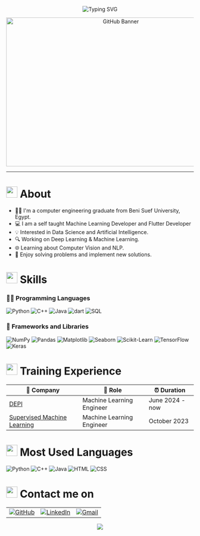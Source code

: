 <!-- ----------- HEAD SECTION ------------ -->
<p align="center">
    <img src="https://readme-typing-svg.herokuapp.com?font=Fira+Code&size=25&pause=1000&center=true&vCenter=true&random=false&width=455&height=65&lines=Hey+There+%F0%9F%91%8B%2C+I'm+Alaa+Sayed;AI+Engineer+%F0%9F%92%BB" alt="Typing SVG" />
</p>

<p align="center">
    <img src="https://cdna.artstation.com/p/assets/images/images/028/102/058/original/pixel-jeff-matrix-s.gif?1593487263" alt="GitHub Banner" width="600" height="400"/>
</p>

---

<!-- ----------- BODY SECTION ------------ -->

<h1><img src = "https://media2.giphy.com/media/QssGEmpkyEOhBCb7e1/giphy.gif?cid=ecf05e47a0n3gi1bfqntqmob8g9aid1oyj2wr3ds3mg700bl&rid=giphy.gif" width ="30"> About</h1>

- 👨‍🎓 I'm a computer engineering graduate from Beni Suef University, Egypt.
- 💻 I am a self taught Machine Learning Developer and Flutter Developer
- 💡 Interested in Data Science and Artificial Intelligence.
- 🔍 Working on Deep Learning & Machine Learning.
- 🌐 Learning about Computer Vision and NLP.
- 🌟 Enjoy solving problems and implement new solutions.

<h1><img src = "https://media2.giphy.com/media/QssGEmpkyEOhBCb7e1/giphy.gif?cid=ecf05e47a0n3gi1bfqntqmob8g9aid1oyj2wr3ds3mg700bl&rid=giphy.gif" width ="30"> Skills</h1>

### 🧑‍💻 Programming Languages

![Python](https://img.shields.io/badge/-Python-3776AB?style=flat&logo=python&logoColor=white)
![C++](https://img.shields.io/badge/-C%2B%2B-00599C?style=flat&logo=c%2B%2B&logoColor=white)
![Java](https://img.shields.io/badge/-Java-007396?style=flat&logo=java&logoColor=white)
![dart](https://img.shields.io/badge/-Dart-E34F26?style=flat&logo=dart&logoColor=white)
![SQL](https://img.shields.io/badge/-SQL-4479A1?style=flat&logo=mysql&logoColor=white)

### 🧰 Frameworks and Libraries

![NumPy](https://img.shields.io/badge/-NumPy-013243?style=flat&logo=numpy&logoColor=white)
![Pandas](https://img.shields.io/badge/-Pandas-150458?style=flat&logo=pandas&logoColor=white)
![Matplotlib](https://img.shields.io/badge/-Matplotlib-009688?style=flat&logo=plotly&logoColor=white)
![Seaborn](https://img.shields.io/badge/-Seaborn-2E2D77?style=flat&logoColor=white)
![Scikit-Learn](https://img.shields.io/badge/-Scikit%20Learn-F7931E?style=flat&logo=scikit-learn&logoColor=white)
![TensorFlow](https://img.shields.io/badge/-TensorFlow-FF6F00?style=flat&logo=tensorflow&logoColor=white)
![Keras](https://img.shields.io/badge/-Keras-D00000?style=flat&logo=keras&logoColor=white)

<h1><img src = "https://media2.giphy.com/media/QssGEmpkyEOhBCb7e1/giphy.gif?cid=ecf05e47a0n3gi1bfqntqmob8g9aid1oyj2wr3ds3mg700bl&rid=giphy.gif" width ="30"> Training Experience</h1>

| 🏢 Company                                                                                                                                                                                                                                                                                                                                                                                                                                                                                                                                                                     | 💼 Role                   | ⏰ Duration     |
| ------------------------------------------------------------------------------------------------------------------------------------------------------------------------------------------------------------------------------------------------------------------------------------------------------------------------------------------------------------------------------------------------------------------------------------------------------------------------------------------------------------------------------------------------------------------------------ | ------------------------- | --------------- |
| [DEPI](https://depi.gov.eg/)                                                                                                                                                                                                                                                                                                                                                                                                                                                                                                                                                   | Machine Learning Engineer | June 2024 - now |
| [Supervised Machine Learning](https://www.coursera.org/specializations/machine-learning-introduction?utm_medium=sem&utm_source=gg&utm_campaign=b2c_emea_machine-learning-introduction_stanford_ftcof_specializations_arte_march_24_dr_geo-multi-set2_sem_rsa_gads_lg-all&campaignid=21092529272&adgroupid=156621904981&device=c&keyword=coursera%20machine%20learning&matchtype=p&network=g&devicemodel=&adposition=&creativeid=693270366211&hide_mobile_promo&gad_source=1&gclid=CjwKCAjw5qC2BhB8EiwAvqa41nTvnC3CdtcHOkKhqnn4yjwcy1ImFMYEdMMNmZgZw4DCHwVqm1luwRoCaYUQAvD_BwE) | Machine Learning Engineer | October 2023    |

<h1><img src = "https://media2.giphy.com/media/QssGEmpkyEOhBCb7e1/giphy.gif?cid=ecf05e47a0n3gi1bfqntqmob8g9aid1oyj2wr3ds3mg700bl&rid=giphy.gif" width ="30"> Most Used Languages </h1>

![Python](https://img.shields.io/badge/Python-66.45%25-blue)
![C++](https://img.shields.io/badge/C++-14.60%25-gray)
![Java](https://img.shields.io/badge/Java-7.58%25-yellow)
![HTML](https://img.shields.io/badge/HTML-7.29%25-orange)
![CSS](https://img.shields.io/badge/CSS-4.08%25-blue)


<h1><img src = "https://media2.giphy.com/media/QssGEmpkyEOhBCb7e1/giphy.gif?cid=ecf05e47a0n3gi1bfqntqmob8g9aid1oyj2wr3ds3mg700bl&rid=giphy.gif" width ="30"> Contact me on</h1>
<div align="center">
    <table>
        <tr>
            <td><a href="https://github.com/A1aaSayed"><img src="https://img.shields.io/github/followers/sayannath.svg?label=GitHub&style=social" alt="GitHub"></a></td>
            <td><a href="https://www.linkedin.com/in/a1aasayed/"><img src="https://img.shields.io/badge/LinkedIn--_.svg?style=social&logo=linkedin" alt="LinkedIn"></a></td>
            <td><a href="mailto:alaa02.sayed02@gmail.com"><img src="https://img.shields.io/badge/Gmail--_.svg?style=social&logo=gmail" alt="Gmail"></a></td>
        </tr>
    </table>
</div>

<div width="100%" align="center">
  <img  src="http://github-profile-summary-cards.vercel.app/api/cards/profile-details?username=A1aaSayed&theme=transparent"/>
</div>
